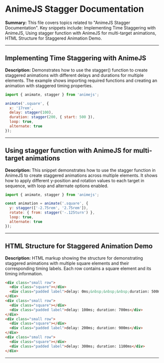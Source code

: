 # AnimeJS Stagger Documentation

**Summary:** This file covers topics related to "AnimeJS Stagger Documentation". Key snippets include: Implementing Time Staggering with AnimeJS, Using stagger function with AnimeJS for multi-target animations, HTML Structure for Staggered Animation Demo.

---

## Implementing Time Staggering with AnimeJS

**Description:** Demonstrates how to use the stagger() function to create staggered animations with different delays and durations for multiple elements. The example shows importing required functions and creating an animation with staggered timing properties.

```javascript
import { animate, stagger } from 'animejs';

animate('.square', {
  x: '17rem',
  delay: stagger(100),
  duration: stagger(200, { start: 500 }),
  loop: true,
  alternate: true
});
```

---

## Using stagger function with AnimeJS for multi-target animations

**Description:** This snippet demonstrates how to use the stagger function in AnimeJS to create staggered animations across multiple elements. It shows how to apply different y-position and rotation values to each target in sequence, with loop and alternate options enabled.

```javascript
import { animate, stagger } from 'animejs';

const animation = animate('.square', {
  y: stagger(['-2.75rem', '2.75rem']),
  rotate: { from: stagger('-.125turn') },
  loop: true,
  alternate: true
});
```

---

## HTML Structure for Staggered Animation Demo

**Description:** HTML markup showing the structure for demonstrating staggered animations with multiple square elements and their corresponding timing labels. Each row contains a square element and its timing information.

```html
<div class="small row">
  <div class="square"></div>
  <div class="padded label">delay: 0ms;&nbsp;&nbsp;&nbsp;duration: 500ms</div>
</div>
<div class="small row">
  <div class="square"></div>
  <div class="padded label">delay: 100ms; duration: 700ms</div>
</div>
<div class="small row">
  <div class="square"></div>
  <div class="padded label">delay: 200ms; duration: 900ms</div>
</div>
<div class="small row">
  <div class="square"></div>
  <div class="padded label">delay: 300ms; duration: 1100ms</div>
</div>
```

---